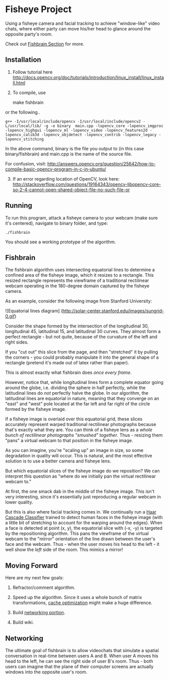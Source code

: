 # Fisheye Project #

Using a fisheye camera and facial tracking to achieve "window-like" video chats, where either party can move his/her head to glance around the opposite party's room.

Check out [Fishbrain Section](#fishbrain) for more.

## Installation ##

1) Follow tutorial here http://docs.opencv.org/doc/tutorials/introduction/linux_install/linux_install.html

2) To compile, use 

    make fishbrain

or the following..

    g++ -I/usr/local/include/opencv -I/usr/local/include/opencv2 -L/usr/local/lib/ -g -o binary  main.cpp -lopencv_core -lopencv_imgproc -lopencv_highgui -lopencv_ml -lopencv_video -lopencv_features2d -lopencv_calib3d -lopencv_objdetect -lopencv_contrib -lopencv_legacy -lopencv_stitching

In the above command, binary is the file you output to (in this case binary/fishbrain) and main.cpp is the name of the source file.

For confusion, visit:
http://answers.opencv.org/question/25642/how-to-compile-basic-opencv-program-in-c-in-ubuntu/

3) If an error regarding location of OpenCV, look here: http://stackoverflow.com/questions/19164343/opencv-libopencv-core-so-2-4-cannot-open-shared-object-file-no-such-file-or

## Running ##

To run this program, attack a fisheye camera to your webcam (make sure it's centered), navigate to binary folder, and type:

    ./fishbrain

You should see a working prototype of the algorithm.

## Fishbrain ##

The fishbrain algorithm uses intersecting equatorial lines to determine a confined area of the fisheye image, which it resizes to a rectangle. This resized rectangle represents the viewframe of a traditional rectilinear webcam operating in the 180-degree domain captured by the fisheye camera.

As an example, consider the following image from Stanford University:

![Equatorial lines diagram]
(http://solar-center.stanford.edu/images/sungrid-0.gif)

Consider the shape formed by the intersection of the longitudinal 30, longitudinal 45, latitudinal 15, and latitudinal 30 curves. They almost form a perfect rectangle - but not quite, because of the curvature of the left and right sides.

If you "cut out" this slice from the page, and then "stretched" it by pulling the corners - you could probably manipulate it into the general shape of a rectangle (pretend it's made out of latex rather than paper).

This is almost exactly what fishbrain does *once every frame*.

However, notice that, while longitudinal lines form a complete equator going around the globe, i.e. dividing the sphere in half perfectly, while the latitudinal lines do *not* perfectly halve the globe. In our algorithm, the latitudinal lines are equatorial in nature, meaning that they converge on an "east" and "west" pole located at the far left and far right of the circle formed by the fisheye image.

If a fisheye image is overlaid over this equatorial grid, these slices accurately represent warped traditional rectilinear photographs because that's exactly what they are. You can think of a fisheye lens as a *whole bunch of rectilinear photographs "smushed" together*. Thus - resizing them "pans" a virtual webcam to that position in the fisheye image.

As you can imagine, you're "scaling up" an image in size, so some degradation in quality will occur. This is natural, and the most effective solution is to use a better camera and fisheye lens.

But which equatorial slices of the fisheye image do we reposition? We can interpret this question as "where do we initially pan the virtual rectilinear webcam to."

At first, the one smack dab in the middle of the fisheye image. This isn't very interesting, since it's essentially just reproducing a regular webcam in lower quality.

But this is also where facial tracking comes in. We continually run a [Haar Cascade Classifier](http://docs.opencv.org/modules/objdetect/doc/cascade_classification.html) trained to detect human faces in the fisheye image (with a little bit of stretching to account for the warping around the edges). When a face is detected at point (x, y), the equatorial slice with (-x, -y) is targeted by the repositioning algorithm. This pans the viewframe of the virtual webcam to the "mirror" orientation of the line drawn between the user's face and the webcam. Thus - when the user moves his head to the left - it well show the *left* side of the room. This mimics a mirror!

## Moving Forward ##

Here are my next few goals:

1) Refractor/comment algorithm.

2) Speed up the algorithm. Since it uses a whole bunch of matrix transformations, [cache optimization](http://www.cc.gatech.edu/~bader/COURSES/UNM/ece637-Fall2003/papers/KW03.pdf) might make a huge difference.

3) Build [networking portion](#networking).

4) Build wiki.

## Networking ##

The ultimate goal of fishbrain is to allow videochats that simulate a spatial conversation in real-time between users A and B. When user A moves his head to the left, he can see the right side of user B's room. Thus - both users can imagine that the plane of their computer screens are actually windows into the opposite user's room.
